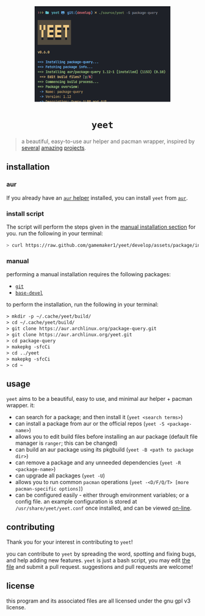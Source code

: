 <div align="center">
  <img height="250" src="assets/media/preview.png">
</div>

<h1 align="center">
  <code>yeet</code>
</h1>

> a beautiful, easy-to-use aur helper and pacman wrapper, inspired by
> [several](https://aur.archlinux.org/pikaur)
> [amazing](https://aur.archlinux.org/pacaur)
> [projects](https://aur.archlinux.org/paru).

## installation

### aur

If you already have an
[`aur` helper](https://wiki.archlinux.org/title/aur_helpers) installed, you can
install `yeet` from [`aur`](https://aur/archlinux.org/packages/yeet).

### install script

The script will perform the steps given in the
[manual installation section](#manual) for you. run the following in your
terminal:

```bash
> curl https://raw.github.com/gamemaker1/yeet/develop/assets/package/install | bash
```

### manual

performing a manual installation requires the following packages:

- [`git`](https://aur.archlinux.org/git)
- [`base-devel`](https://aur.archlinux.org/base-devel)

to perform the installation, run the following in your terminal:

```
> mkdir -p ~/.cache/yeet/build/
> cd ~/.cache/yeet/build/
> git clone https://aur.archlinux.org/package-query.git
> git clone https://aur.archlinux.org/yeet.git
> cd package-query
> makepkg -sfcCi
> cd ../yeet
> makepkg -sfcCi
> cd ~
```

## usage

`yeet` aims to be a beautiful, easy to use, and minimal aur helper + pacman
wrapper. it:

- can search for a package; and then install it (`yeet <search terms>`)
- can install a package from aur or the official repos
  (`yeet -S <package-name>`)
- allows you to edit build files before installing an aur package (default file
  manager is `ranger`; this can be changed)
- can build an aur package using its pkgbuild (`yeet -B <path to package dir>`)
- can remove a package and any unneeded dependencies (`yeet -R <package-name>`)
- can upgrade all packages (`yeet -U`)
- allows you to run common `pacman` operations
  (`yeet -<D/F/Q/T> [more pacman-specific options]`)
- can be configured easily - either through environment variables; or a config
  file. an example configuration is stored at `/usr/share/yeet/yeet.conf` once
  installed, and can be viewed [on-line](./assets/package/yeet.example.conf).

## contributing

Thank you for your interest in contributing to `yeet`!

you can contribute to `yeet` by spreading the word, spotting and fixing bugs,
and help adding new features. `yeet` is just a bash script, you may edit
[the file](./source/yeet) and submit a pull request. suggestions and pull
requests are welcome!

## license

this program and its associated files are all licensed under the gnu gpl v3
license.
